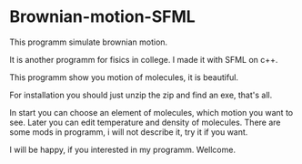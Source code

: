 # Brownian-motion-SFML
This programm simulate brownian motion.

It is another programm for fisics in college. I made it with SFML on c++.

This programm show you motion of molecules, it is beautiful.

For installation you should just unzip the zip and find an exe, that's all.

In start you can choose an element of molecules, which motion you want to see. Later you can edit temperature and density of molecules. There are some mods in programm, i will not describe it, try it if you want.

I will be happy, if you interested in my programm. Wellcome.
